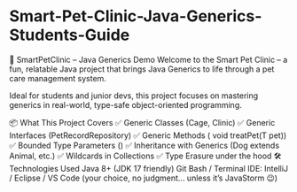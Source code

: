 # Smart-Pet-Clinic-Java-Generics-Students-Guide
🐾 SmartPetClinic – Java Generics Demo
Welcome to the Smart Pet Clinic – a fun, relatable Java project that brings Java Generics to life through a pet care management system.

Ideal for students and junior devs, this project focuses on mastering generics in real-world, type-safe object-oriented programming.

📦 What This Project Covers
✅ Generic Classes (Cage<T>, Clinic<T>)
✅ Generic Interfaces (PetRecordRepository<T>)
✅ Generic Methods (<T> void treatPet(T pet))
✅ Bounded Type Parameters (<T extends Animal>)
✅ Inheritance with Generics (Dog extends Animal, etc.)
✅ Wildcards in Collections
✅ Type Erasure under the hood
🛠️ Technologies Used
Java 8+ (JDK 17 friendly)
Git Bash / Terminal
IDE: IntelliJ / Eclipse / VS Code (your choice, no judgment... unless it’s JavaStorm 😉)
